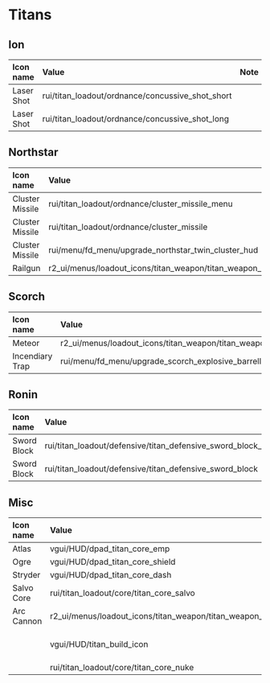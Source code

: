# Titans

## Ion

| Icon name | Value | Note |
| :--- | :--- | :--- |
| Laser Shot | rui/titan\_loadout/ordnance/concussive\_shot\_short |  |
| Laser Shot | rui/titan\_loadout/ordnance/concussive\_shot\_long |  |

## Northstar

| Icon name | Value | Note |
| :--- | :--- | :--- |
| Cluster Missile | rui/titan\_loadout/ordnance/cluster\_missile\_menu |  |
| Cluster Missile | rui/titan\_loadout/ordnance/cluster\_missile |  |
| Cluster Missile | rui/menu/fd\_menu/upgrade\_northstar\_twin\_cluster\_hud | FD content |
| Railgun | r2\_ui/menus/loadout\_icons/titan\_weapon/titan\_weapon\_railgun |  |

## Scorch

| Icon name | Value | Note |
| :--- | :--- | :--- |
| Meteor  | r2\_ui/menus/loadout\_icons/titan\_weapon/titan\_weapon\_thermite\_cannon |  |
| Incendiary Trap | rui/menu/fd\_menu/upgrade\_scorch\_explosive\_barrells\_hud |  |

## Ronin

| Icon name | Value | Note |
| :--- | :--- | :--- |
| Sword Block | rui/titan\_loadout/defensive/titan\_defensive\_sword\_block\_menu |  |
| Sword Block | rui/titan\_loadout/defensive/titan\_defensive\_sword\_block |  |

## Misc

| Icon name | Value | Note |
| :--- | :--- | :--- |
| Atlas | vgui/HUD/dpad\_titan\_core\_emp |  |
| Ogre | vgui/HUD/dpad\_titan\_core\_shield |  |
| Stryder | vgui/HUD/dpad\_titan\_core\_dash |  |
| Salvo Core | rui/titan\_loadout/core/titan\_core\_salvo |  |
| Arc Cannon | r2\_ui/menus/loadout\_icons/titan\_weapon/titan\_weapon\_arc\_cannon | 40MM icon |
|  | vgui/HUD/titan\_build\_icon | Time earned icon |
|  | rui/titan\_loadout/core/titan\_core\_nuke |  |

